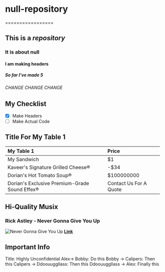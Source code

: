 # null-repository
=================
## This is a *repository*
### It is about **null**
#### I am making headers
##### So far I've made 5
###### CHANGE CHANGE CHANGE

## My Checklist
- [x] Make Headers
- [ ] Make Actual Code

## Title For My Table 1

|My Table 1|Price|
|:---|:---|
|My Sandwich|$1|
|Kaveer's Signature Grilled Cheese®|-$34|
|Dorian's Hot Tomato Soup®|$100000000|
|Dorian's Exclusive Premium-Grade Sound Effex®|Contact Us For A Quote|

## Hi-Quality Musix

### Rick Astley - **Never Gonna Give You Up**
![Never Gonna Give You Up](http://digitalspyuk.cdnds.net/15/48/1280x719/gallery-1448452218-rick-astley-never-gonna-give-you-up.jpg)
[**Link**](https://youtu.be/dQw4w9WgXcQ)

## **Important Info**

Title: Highly Unconfidential
Alex-> Bobby: Do this
Bobby -> Calipers: Then this
Calipers -> Ddoouuggllass: Then this
Ddoouuggllass -> Alex: Finally this
